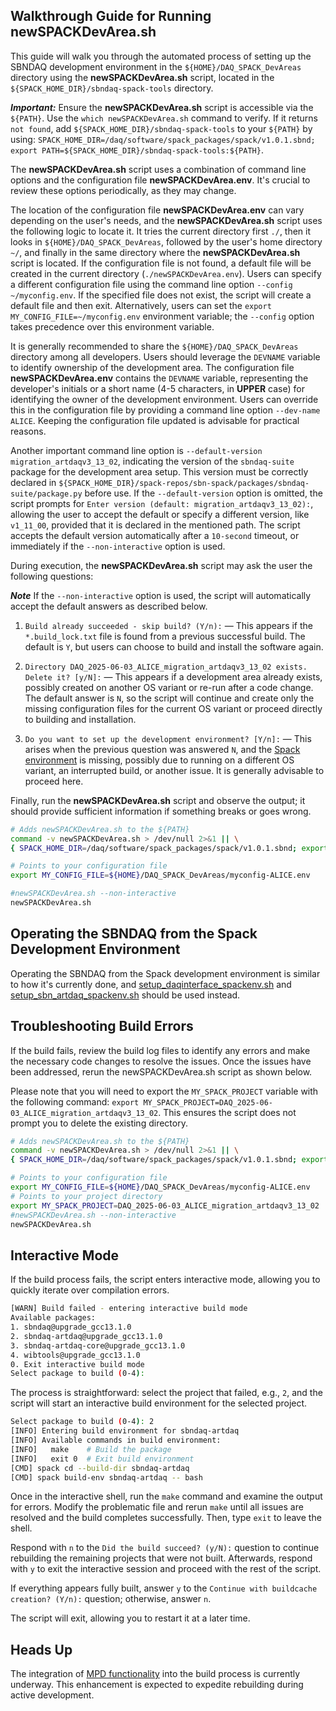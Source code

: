 ## Walkthrough Guide for Running **newSPACKDevArea.sh**

This guide will walk you through the automated process of setting up the SBNDAQ development environment in the `${HOME}/DAQ_SPACK_DevAreas` directory using the **newSPACKDevArea.sh** script, located in the `${SPACK_HOME_DIR}/sbndaq-spack-tools` directory.

***Important:*** Ensure the **newSPACKDevArea.sh** script is accessible via the `${PATH}`. Use the `which newSPACKDevArea.sh` command to verify. If it returns `not found`, add `${SPACK_HOME_DIR}/sbndaq-spack-tools` to your `${PATH}` by using: `SPACK_HOME_DIR=/daq/software/spack_packages/spack/v1.0.1.sbnd; export PATH=${SPACK_HOME_DIR}/sbndaq-spack-tools:${PATH}`.

The **newSPACKDevArea.sh** script uses a combination of command line options and the configuration file **newSPACKDevArea.env**. It's crucial to review these options periodically, as they may change.

The location of the configuration file **newSPACKDevArea.env** can vary depending on the user's needs, and the **newSPACKDevArea.sh** script uses the following logic to locate it. It tries the current directory first `./`, then it looks in `${HOME}/DAQ_SPACK_DevAreas`, followed by the user's home directory `~/`, and finally in the same directory where the **newSPACKDevArea.sh** script is located. If the configuration file is not found, a default file will be created in the current directory (`./newSPACKDevArea.env`). Users can specify a different configuration file using the command line option `--config ~/myconfig.env`. If the specified file does not exist, the script will create a default file and then exit. Alternatively, users can set the `export MY_CONFIG_FILE=~/myconfig.env` environment variable; the `--config` option takes precedence over this environment variable.

It is generally recommended to share the `${HOME}/DAQ_SPACK_DevAreas` directory among all developers. Users should leverage the `DEVNAME` variable to identify ownership of the development area. The configuration file **newSPACKDevArea.env** contains the `DEVNAME` variable, representing the developer's initials or a short name (4-5 characters, in **UPPER** case) for identifying the owner of the development environment. Users can override this in the configuration file by providing a command line option `--dev-name ALICE`. Keeping the configuration file updated is advisable for practical reasons.

Another important command line option is `--default-version migration_artdaqv3_13_02`, indicating the version of the `sbndaq-suite` package for the development area setup. This version must be correctly declared in `${SPACK_HOME_DIR}/spack-repos/sbn-spack/packages/sbndaq-suite/package.py` before use. If the `--default-version` option is omitted, the script prompts for `Enter version (default: migration_artdaqv3_13_02):`, allowing the user to accept the default or specify a different version, like `v1_11_00`, provided that it is declared in the mentioned path. The script accepts the default version automatically after a `10-second` timeout, or immediately if the `--non-interactive` option is used.

During execution, the **newSPACKDevArea.sh** script may ask the user the following questions:

***Note*** If the `--non-interactive` option is used, the script will automatically accept the default answers as described below.

1. `Build already succeeded - skip build? (Y/n):` — This appears if the `*.build_lock.txt` file is found from a previous successful build. The default is `Y`, but users can choose to build and install the software again.

2. `Directory DAQ_2025-06-03_ALICE_migration_artdaqv3_13_02 exists. Delete it? [y/N]:` — This appears if a development area already exists, possibly created on another OS variant or re-run after a code change. The default answer is `N`, so the script will continue and create only the missing configuration files for the current OS variant or proceed directly to building and installation.

3. `Do you want to set up the development environment? [Y/n]:` — This arises when the previous question was answered `N`, and the [Spack environment](https://spack.readthedocs.io/en/latest/environments.html) is missing, possibly due to running on a different OS variant, an interrupted build, or another issue. It is generally advisable to proceed here.

Finally, run the **newSPACKDevArea.sh** script and observe the output; it should provide sufficient information if something breaks or goes wrong.

```bash
# Adds newSPACKDevArea.sh to the ${PATH}
command -v newSPACKDevArea.sh > /dev/null 2>&1 || \
{ SPACK_HOME_DIR=/daq/software/spack_packages/spack/v1.0.1.sbnd; export PATH=${SPACK_HOME_DIR}/sbndaq-spack-tools:${PATH}; }

# Points to your configuration file
export MY_CONFIG_FILE=${HOME}/DAQ_SPACK_DevAreas/myconfig-ALICE.env

#newSPACKDevArea.sh --non-interactive
newSPACKDevArea.sh
```

## Operating the SBNDAQ from the Spack Development Environment

Operating the SBNDAQ from the Spack development environment is similar to how it's currently done, and [setup_daqinterface_spackenv.sh](https://github.com/SBNSoftware/sbndaq/blob/feature/upgrade_gcc13.1.0/sbn-fd/DAQInterface2/setup_daqinterface_spackenv.sh) and [setup_sbn_artdaq_spackenv.sh](https://github.com/SBNSoftware/sbndaq/blob/feature/upgrade_gcc13.1.0/sbn-fd/DAQInterface2/setup_sbn_artdaq_spackenv.sh) should be used instead.

## Troubleshooting Build Errors

If the build fails, review the build log files to identify any errors and make the necessary code changes to resolve the issues. Once the issues have been addressed, rerun the newSPACKDevArea.sh script as shown below.

Please note that you will need to export the `MY_SPACK_PROJECT` variable with the following command: `export MY_SPACK_PROJECT=DAQ_2025-06-03_ALICE_migration_artdaqv3_13_02`. This ensures the script does not prompt you to delete the existing directory.

```bash
# Adds newSPACKDevArea.sh to the ${PATH}
command -v newSPACKDevArea.sh > /dev/null 2>&1 || \
{ SPACK_HOME_DIR=/daq/software/spack_packages/spack/v1.0.1.sbnd; export PATH=${SPACK_HOME_DIR}/sbndaq-spack-tools:${PATH}; }

# Points to your configuration file
export MY_CONFIG_FILE=${HOME}/DAQ_SPACK_DevAreas/myconfig-ALICE.env
# Points to your project directory
export MY_SPACK_PROJECT=DAQ_2025-06-03_ALICE_migration_artdaqv3_13_02
#newSPACKDevArea.sh --non-interactive
newSPACKDevArea.sh
```

## Interactive Mode

If the build process fails, the script enters interactive mode, allowing you to quickly iterate over compilation errors.

```bash
[WARN] Build failed - entering interactive build mode
Available packages:
1. sbndaq@upgrade_gcc13.1.0
2. sbndaq-artdaq@upgrade_gcc13.1.0
3. sbndaq-artdaq-core@upgrade_gcc13.1.0
4. wibtools@upgrade_gcc13.1.0
0. Exit interactive build mode
Select package to build (0-4):
```

The process is straightforward: select the project that failed, e.g., `2`, and the script will start an interactive build environment for the selected project.

```bash
Select package to build (0-4): 2
[INFO] Entering build environment for sbndaq-artdaq
[INFO] Available commands in build environment:
[INFO]   make    # Build the package
[INFO]   exit 0  # Exit build environment
[CMD] spack cd --build-dir sbndaq-artdaq
[CMD] spack build-env sbndaq-artdaq -- bash
```

Once in the interactive shell, run the `make` command and examine the output for errors. Modify the problematic file and rerun `make` until all issues are resolved and the build completes successfully. Then, type `exit` to leave the shell.

Respond with `n` to the `Did the build succeed? (y/N):` question to continue rebuilding the remaining projects that were not built. Afterwards, respond with `y` to exit the interactive session and proceed with the rest of the script.

If everything appears fully built, answer `y` to the `Continue with buildcache creation? (Y/n):` question; otherwise, answer `n`.

The script will exit, allowing you to restart it at a later time.

## Heads Up

The integration of [MPD functionality](https://github.com/FNALssi/spack-mpd) into the build process is currently underway. This enhancement is expected to expedite rebuilding during active development.
